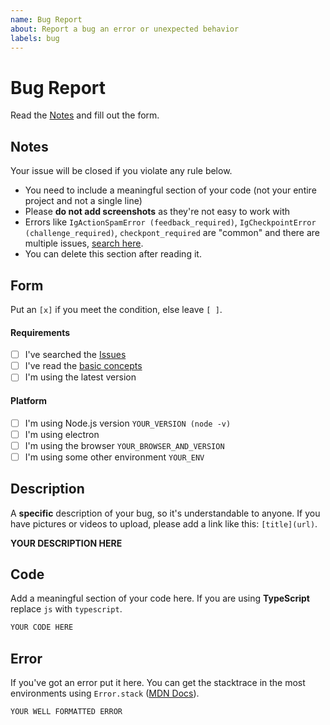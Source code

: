 ```yaml
---
name: Bug Report
about: Report a bug an error or unexpected behavior
labels: bug
---
```


# Bug Report

Read the [Notes](#notes) and fill out the form.

## Notes
Your issue will be closed if you violate any rule below.
 - You need to include a meaningful section of your code (not your entire project and not a single line)
 - Please **do not add screenshots** as they're not easy to work with
 - Errors like `IgActionSpamError (feedback_required)`, `IgCheckpointError (challenge_required)`, `checkpont_required`
    are "common" and there are multiple issues, [search here](https://github.com/dilame/instagram-private-api/issues).
 - You can delete this section after reading it.
 
## Form
Put an `[x]` if you meet the condition, else leave `[ ]`.
#### Requirements
 - [ ] I've searched the [Issues](https://github.com/dilame/instagram-private-api/issues)
 - [ ] I've read the [basic concepts](https://github.com/dilame/instagram-private-api#basic-concepts)
 - [ ] I'm using the latest version
#### Platform
 - [ ] I'm using Node.js version `YOUR_VERSION (node -v)`
 - [ ] I'm using electron
 - [ ] I'm using the browser `YOUR_BROWSER_AND_VERSION`
 - [ ] I'm using some other environment `YOUR_ENV`

## Description
A **specific** description of your bug, so it's understandable to anyone.
If you have pictures or videos to upload, please add a link like this: `[title](url)`.

**YOUR DESCRIPTION HERE**

## Code
Add a meaningful section of your code here. If you are using **TypeScript** replace `js` with `typescript`.

```js
YOUR CODE HERE
```

## Error
If you've got an error put it here.
You can get the stacktrace in the most environments using 
`Error.stack` ([MDN Docs](https://developer.mozilla.org/en-US/docs/Web/JavaScript/Reference/Global_Objects/Error/stack)).

```
YOUR WELL FORMATTED ERROR
```
